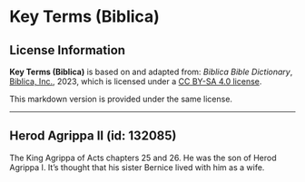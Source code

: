 # Key Terms (Biblica)

## License Information

**Key Terms (Biblica)** is based on and adapted from: _Biblica Bible Dictionary_, [Biblica, Inc.](https://www.biblica.com/), 2023, which is licensed under a [CC BY-SA 4.0 license](https://creativecommons.org/licenses/by-sa/4.0/legalcode.en).

This markdown version is provided under the same license.



--------------------------------

## Herod Agrippa II (id: 132085)

The King Agrippa of Acts chapters 25 and 26\. He was the son of Herod Agrippa I. It’s thought that his sister Bernice lived with him as a wife.


